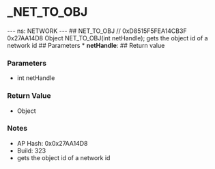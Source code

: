 # _NET_TO_OBJ

--- ns: NETWORK --- ## NET_TO_OBJ  // 0xD8515F5FEA14CB3F 0x27AA14D8 Object NET_TO_OBJ(int netHandle);  gets the object id of a network id  ## Parameters * **netHandle**:  ## Return value

### Parameters
* int netHandle

### Return Value
* Object

### Notes
* AP Hash: 0x0x27AA14D8
* Build: 323
* gets the object id of a network id


